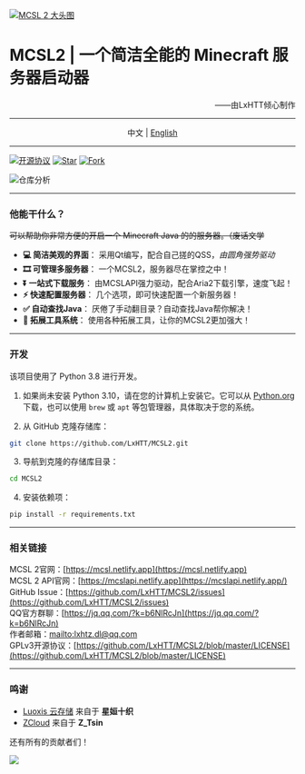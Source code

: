 [![MCSL 2 大头图](https://s3.bmp.ovh/imgs/2023/03/21/5afb21934bd980ab.png)](https://mcsl.netlify.app)
# MCSL2   |   一个简洁全能的 Minecraft 服务器启动器

<div style="text-align: right;">
——由LxHTT倾心制作
</div>

___

<div style="text-align: center;">
中文  |  <a href="https://github.com/LxHTT/MCSL2/blob/master/README_EN.md" target="_blank">English</a>
</div>

___
[![](https://img.shields.io/github/license/LxHTT/MCSL2 "开源协议")](https://github.com/LxHTT/MCSL2/blob/master/LICENSE)
[![](https://img.shields.io/github/stars/LxHTT/MCSL2 "Star")](https://github.com/LxHTT/MCSL2/stargazers)
[![](https://img.shields.io/github/forks/LxHTT/MCSL2 "Fork")](https://github.com/LxHTT/MCSL2/forks)

![](https://repobeats.axiom.co/api/embed/869c25f269efec38ff69088fca0dc7aba2de63bf.svg "仓库分析")
___
### 他能干什么？  
~~可以帮助你非常方便的开启一个 Minecraft Java 的的服务器。（废话文学~~

 - **💻 简洁美观的界面**： 采用Qt编写，配合自己搓的QSS，*由圆角强势驱动*
 - **🎞️ 可管理多服务器**： 一个MCSL2，服务器尽在掌控之中！
 - **⏬ 一站式下载服务**： 由MCSLAPI强力驱动，配合Aria2下载引擎，速度飞起！
 - **⚡ 快速配置服务器**： 几个选项，即可快速配置一个新服务器！
 - **✅ 自动查找Java**： 厌倦了手动翻目录？自动查找Java帮你解决！
 - **🔧 拓展工具系统**： 使用各种拓展工具，让你的MCSL2更加强大！
___
### 开发

该项目使用了 Python 3.8 进行开发。

1. 如果尚未安装 Python 3.10，请在您的计算机上安装它。它可以从 [Python.org](https://www.python.org/downloads/) 下载，也可以使用 `brew` 或 `apt` 等包管理器，具体取决于您的系统。

2. 从 GitHub 克隆存储库：

```bash
git clone https://github.com/LxHTT/MCSL2.git
```

3. 导航到克隆的存储库目录：

```bash
cd MCSL2
```

4. 安装依赖项：

```bash
pip install -r requirements.txt
```
___
### 相关链接
MCSL 2官网：[https://mcsl.netlify.app](https://mcsl.netlify.app)  
MCSL 2 API官网：[https://mcslapi.netlify.app](https://mcslapi.netlify.app/)  
GitHub Issue：[https://github.com/LxHTT/MCSL2/issues](https://github.com/LxHTT/MCSL2/issues)  
QQ官方群聊：[https://jq.qq.com/?k=b6NlRcJn](https://jq.qq.com/?k=b6NlRcJn)  
作者邮箱：[mailto:lxhtz.dl@qq.com](mailto:lxhtz.dl@qq.com)  
GPLv3开源协议：[https://github.com/LxHTT/MCSL2/blob/master/LICENSE](https://github.com/LxHTT/MCSL2/blob/master/LICENSE)
___
### 鸣谢

- [Luoxis 云存储](https://www.df100.ltd) 来自于 **星姮十织**
- [ZCloud](https://ztsin.cn/) 来自于 **Z_Tsin**

还有所有的贡献者们！  

<a href="https://github.com/LxHTT/MCSL2/graphs/contributors"><img src="https://contrib.rocks/image?repo=LxHTT/MCSL2&anon=1&max=100000000"></a>